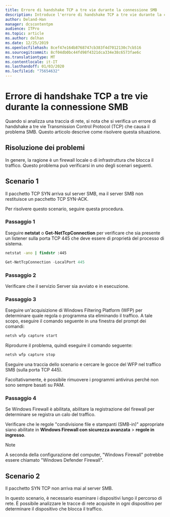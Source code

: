 ```yaml
---
title: Errore di handshake TCP a tre vie durante la connessione SMB
description: Introduce l'errore di handshake TCP a tre vie durante la connessione SMB.
author: Deland-Han
manager: dcscontentpm
audience: ITPro
ms.topic: article
ms.author: delhan
ms.date: 12/25/2019
ms.openlocfilehash: 8cef47e164b8768747cb383f4d7012130c7cb516
ms.sourcegitcommit: 8cf04db0bc44fd98f4321dca334e38c6573fae6c
ms.translationtype: MT
ms.contentlocale: it-IT
ms.lasthandoff: 01/03/2020
ms.locfileid: "75654632"
---
```

# <a name="tcp-three-way-handshake-failure-during-smb-connection"></a>Errore di handshake TCP a tre vie durante la connessione SMB

Quando si analizza una traccia di rete, si nota che si verifica un errore di handshake a tre vie Transmission Control Protocol (TCP) che causa il problema SMB. Questo articolo descrive come risolvere questa situazione.

## <a name="troubleshooting"></a>Risoluzione dei problemi

In genere, la ragione è un firewall locale o di infrastruttura che blocca il traffico. Questo problema può verificarsi in uno degli scenari seguenti.

## <a name="scenario-1"></a>Scenario 1

Il pacchetto TCP SYN arriva sul server SMB, ma il server SMB non restituisce un pacchetto TCP SYN-ACK.

Per risolvere questo scenario, seguire questa procedura.

### <a name="step-1"></a>Passaggio 1

Eseguire **netstat** o **Get-NetTcpConnection** per verificare che sia presente un listener sulla porta TCP 445 che deve essere di proprietà del processo di sistema.

```cmd
netstat -ano | findstr :445
```

```PowerShell
Get-NetTcpConnection -LocalPort 445
```

### <a name="step-2"></a>Passaggio 2

Verificare che il servizio Server sia avviato e in esecuzione.

### <a name="step-3"></a>Passaggio 3

Eseguire un'acquisizione di Windows Filtering Platform (WFP) per determinare quale regola o programma sta eliminando il traffico. A tale scopo, eseguire il comando seguente in una finestra del prompt dei comandi:

```cmd
netsh wfp capture start
```

Riprodurre il problema, quindi eseguire il comando seguente:

```cmd
netsh wfp capture stop
```

Eseguire una traccia dello scenario e cercare le gocce del WFP nel traffico SMB (sulla porta TCP 445).

Facoltativamente, è possibile rimuovere i programmi antivirus perché non sono sempre basati su PAM.

### <a name="step-4"></a>Passaggio 4

Se Windows Firewall è abilitata, abilitare la registrazione del firewall per determinare se registra un calo del traffico.

Verificare che le regole "condivisione file e stampanti (SMB-in)" appropriate siano abilitate in **Windows Firewall con sicurezza avanzata** \> **regole in ingresso**.

> [!NOTE]
> A seconda della configurazione del computer, "Windows Firewall" potrebbe essere chiamato "Windows Defender Firewall".

## <a name="scenario-2"></a>Scenario 2

Il pacchetto SYN TCP non arriva mai al server SMB.

In questo scenario, è necessario esaminare i dispositivi lungo il percorso di rete. È possibile analizzare le tracce di rete acquisite in ogni dispositivo per determinare il dispositivo che blocca il traffico.
